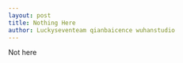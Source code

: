 ```yaml
---
layout: post
title: Nothing Here
author: Luckyseventeam qianbaicence wuhanstudio  
---
```

Not here

